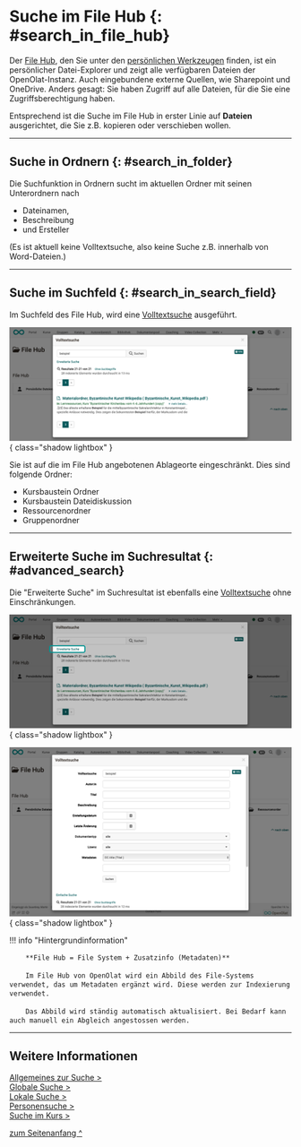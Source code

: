# Suche im File Hub {: #search_in_file_hub}

Der [File Hub](../personal_menu/File_Hub.de.md), den Sie unter den [persönlichen Werkzeugen](../personal_menu/Personal_Tools.de.md) finden, ist ein persönlicher Datei-Explorer und zeigt alle verfügbaren Dateien der OpenOlat-Instanz. Auch eingebundene externe Quellen, wie Sharepoint und OneDrive. Anders gesagt: Sie haben Zugriff auf alle Dateien, für die Sie eine Zugriffsberechtigung haben.

Entsprechend ist die Suche im File Hub in erster Linie auf **Dateien** ausgerichtet, die Sie z.B. kopieren oder verschieben wollen.

---

## Suche in Ordnern {: #search_in_folder}

Die Suchfunktion in Ordnern sucht im aktuellen Ordner mit seinen Unterordnern nach

* Dateinamen,
* Beschreibung
* und Ersteller

(Es ist aktuell keine Volltextsuche, also keine Suche z.B. innerhalb von Word-Dateien.)

---

## Suche im Suchfeld {: #search_in_search_field}

Im Suchfeld des File Hub, wird eine [Volltextsuche](Search_General.de.md#full_text_search) ausgeführt.

![search_in_filehub_fulltext_v1_de.png](assets/search_in_filehub_fulltext_v1_de.png){ class="shadow lightbox" }

Sie ist auf die im File Hub angebotenen Ablageorte eingeschränkt. Dies sind folgende Ordner:

* Kursbaustein Ordner
* Kursbaustein Dateidiskussion
* Ressourcenordner
* Gruppenordner

---

## Erweiterte Suche im Suchresultat {: #advanced_search}

Die "Erweiterte Suche" im Suchresultat ist ebenfalls eine [Volltextsuche](Search_General.de.md#full_text_search) ohne Einschränkungen.

![search_in_filehub_advanced_search1_v1_de.png](assets/search_in_filehub_advanced_search1_v1_de.png){ class="shadow lightbox" }

![search_in_filehub_advanced_search2_v1_de.png](assets/search_in_filehub_advanced_search2_v1_de.png){ class="shadow lightbox" }


!!! info "Hintergrundinformation"

        **File Hub = File System + Zusatzinfo (Metadaten)**
        
        Im File Hub von OpenOlat wird ein Abbild des File-Systems verwendet, das um Metadaten ergänzt wird. Diese werden zur Indexierung verwendet.
        
        Das Abbild wird ständig automatisch aktualisiert. Bei Bedarf kann auch manuell ein Abgleich angestossen werden.





---

## Weitere Informationen

[Allgemeines zur Suche >](Search_General.de.md)<br>
[Globale Suche >](Search_Global.de.md)<br>
[Lokale Suche >](Search_Local.de.md)<br>
[Personensuche >](Search_Person.de.md)<br>
[Suche im Kurs >](Search_in_Course.de.md)<br>


[zum Seitenanfang ^](#search_in_file_hub)

